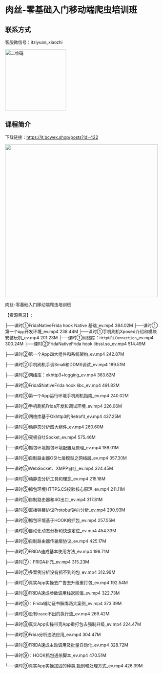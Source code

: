 # 肉丝-零基础入门移动端爬虫培训班

## 联系方式

客服微信号：itziyuan_xiaozhi

<img src="https://ziyuanyun.oss-cn-guangzhou.aliyuncs.com/common/20240614073449/666b82192834a.jpg" width="200" height="200" alt="二维码">

## 课程简介

下载链接：https://it.bcwex.shop/posts?id=422

<img src="https://ziyuanyun.oss-cn-guangzhou.aliyuncs.com/yun/20240515151923/664461fb8cb03.jpg" width="500" alt="">

  肉丝-零基础入门移动端爬虫培训班



 【资源目录】:

 ├──课时①FridaNativeFrida hook Native 基础_ev.mp4 384.02M ├──课时①第一个`App`开发环境_ev.mp4 238.44M ├──课时①手机刷机Xposed介绍和模块安装玩机_ev.mp4 201.23M ├──课时①网络库：`HttpURLConnection`_ev.mp4 300.24M ├──课时②FridaNativeFrida hook libssl.so_ev.mp4 514.49M

 ├──课时②第一个App四大组件和系统架构_ev.mp4 242.87M

 ├──课时②手机刷机手调Smali和DDMS调试_ev.mp4 189.51M

 ├──课时②网络库：okhttp3+logging_ev.mp4 363.62M

 ├──课时③Frida$NativeFrida hook libc_ev.mp4 491.82M

 ├──课时③第一个App运行环境手机刷机指南_ev.mp4 240.02M

 ├──课时③手机刷机Frida开发和调试环境_ev.mp4 226.06M

 ├──课时③网络库基于Okhttp3的Retrofit_ev.mp4 437.25M

 ├──课时④动静态分析四大组件_ev.mp4 260.60M

 ├──课时④究极自吐Socket_ev.mp4 575.46M

 ├──课时④抓包环境抓包环境配置及原理_ev.mp4 188.01M

 ├──课时④自制路由器OSI七层模型之网络层_ev.mp4 357.30M

 ├──课时⑤WebSocket、XMPP自吐_ev.mp4 324.45M

 ├──课时⑤动静态分析工具和理念_ev.mp4 215.18M

 ├──课时⑤抓包环境HTTPS.CS校验核心原理_ev.mp4 211.11M

 ├──课时⑤自制路由器和4G出口_ev.mp4 317.81M

 ├──课时⑥直播弹幕协议Protobuf逆向分析_ev.mp4 290.93M

 ├──课时⑥抓包环境基于HOOK的抓包_ev.mp4 257.55M

 ├──课时⑥自动化动态分析和快速定位_ev.mp4 454.33M

 ├──课时⑥自制路由器传输层协议_ev.mp4 425.17M

 ├──课时⑦FRIDA速成基本使用方法_ev.mp4 198.71M

 ├──课时⑦：FRIDA补充_ev.mp4 315.23M

 ├──课时⑦多案例分析没有抓不到的包_ev.mp4 312.99M

 ├──课时⑦真实App实操去广告去升级重打包_ev.mp4 192.54M

 ├──课时⑧FRIDA速成参数调用栈返回值_ev.mp4 322.73M

 ├──课时⑧：Frida辅助证书解绑两大案例_ev.mp4 373.39M

 ├──课时⑧没有trace不出的执行流_ev.mp4 269.42M

 ├──课时⑧真实App实操带壳App重打包去强制升级_ev.mp4 224.47M

 ├──课时⑨Frida分析违法应用_ev.mp4 304.47M

 ├──课时⑨FRIDA速成主动调用及批量自动化_ev.mp4 328.72M

 ├──课时⑨：HOOK抓包通杀脚本_ev.mp4 470.51M

 └──课时⑨真实App实操加固的种类,甄别和处理方式_ev.mp4 426.39M

  